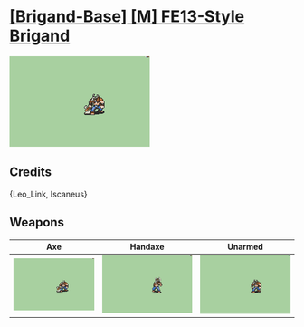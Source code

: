 # [\[Brigand-Base\] \[M\] FE13-Style Brigand](./)

<img src="./3.%20Axe/Axe_000.png" alt="[Brigand-Base] [M] FE13-Style Brigand standing" />

## Credits

{Leo_Link, Iscaneus}

## Weapons


|Axe |Handaxe |Unarmed |
|  :---: | :---: | :---: |
| <img alt="Axe animation" src="./3.%20Axe/Axe.gif" /> | <img alt="Handaxe animation" src="./4.%20Handaxe/Handaxe.gif" /> | <img alt="Unarmed animation" src="./8.%20Unarmed/Unarmed.gif" /> |
